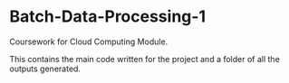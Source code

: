 # Batch-Data-Processing-1

Coursework for Cloud Computing Module. 

This contains the main code written for the project and a folder of all the outputs generated. 
